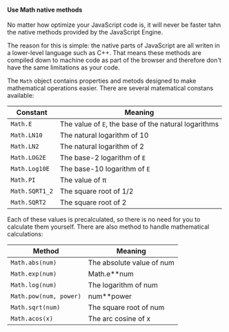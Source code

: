 #### Use Math native methods

No matter how optimize your JavaScript code is, it will never be faster tahn the native methods provided by the JavaScript Engine.

The reason for this is simple: the native parts of JavaScript are all writen in a lower-level language such as C++. That means these methods are compiled down to machine code as part of the browser and therefore don't have the same limitations as your code.

The `Math` object contains properties and metods designed to make mathematical operations easier. There are several matematical constans available:

| Constant      | Meaning                                              |
|---------------|------------------------------------------------------|
| `Math.E`      | The value of `E`, the base of the natural logarithms |
| `Math.LN10`   | The natural logarithm of 10                          |
| `Math.LN2`    | The natural logarithm of 2                           |
| `Math.LOG2E`  | The base-2 logarithm of `E`                          |
| `Math.Log10E` | The base-10 logarithm of `E`                         |
| `Math.PI`     | The value of π                                       |
| `Math.SQRT1_2`| The square root of 1/2                               |
| `Math.SQRT2`  | The square root of 2                                 |

Each of these values is precalculated, so there is no need for you to calculate them yourself. There are also method to handle mathematical calculations:

| Method                  | Meaning                   |
|-------------------------|---------------------------|
| `Math.abs(num)`         | The absolute value of num |
| `Math.exp(num)`         | Math.e**num               |
| `Math.log(num)`         | The logarithm of num      |
| `Math.pow(num, power)`  | num**power                |
| `Math.sqrt(num)`        | The square root of num    |
| `Math.acos(x)`          | The arc cosine of x       |
